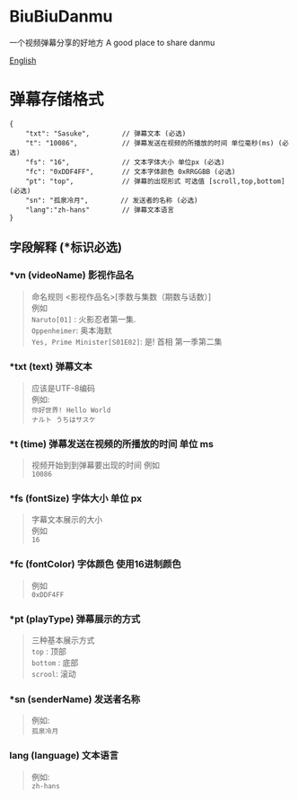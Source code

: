 # BiuBiuDanmu
一个视频弹幕分享的好地方 
A good place to share danmu

[English](./README_EN.md)
# 弹幕存储格式
```JS
{
    "txt": "Sasuke",        // 弹幕文本 (必选)
    "t": "10086",           // 弹幕发送在视频的所播放的时间 单位毫秒(ms) (必选)
    "fs": "16",             // 文本字体大小 单位px (必选)
    "fc": "0xDDF4FF",       // 文本字体颜色 0xRRGGBB (必选)
    "pt": "top",            // 弹幕的出现形式 可选值 [scroll,top,bottom] (必选)
    "sn": "孤泉冷月",        // 发送者的名称 (必选)
    "lang":"zh-hans"        // 弹幕文本语言 
}
```
## 字段解释 (*标识必选)
### *vn (videoName) 影视作品名
> 命名规则 <影视作品名>[季数与集数（期数与话数）]  
> 例如    
>   `Naruto[01]` : 火影忍者第一集.  
>   `Oppenheimer`: 奥本海默   
>   `Yes, Prime Minister[S01E02]`: 是! 首相 第一季第二集

### *txt (text) 弹幕文本
> 应该是UTF-8编码  
> 例如:   
> `你好世界! Hello World`  
> `ナルト うちはサスケ`


### *t (time) 弹幕发送在视频的所播放的时间 单位 ms 
> 视频开始到到弹幕要出现的时间
> 例如   
> `10086`

### *fs (fontSize) 字体大小 单位 px
> 字幕文本展示的大小   
> 例如   
> `16`

### *fc (fontColor) 字体颜色 使用16进制颜色 
> 例如    
> `0xDDF4FF`

### *pt (playType) 弹幕展示的方式
> 三种基本展示方式    
> `top` : 顶部   
> `bottom` : 底部   
> `scrool`: 滚动   

### *sn (senderName) 发送者名称
> 例如:  
> `孤泉冷月`

### lang (language) 文本语言
> 例如:   
> `zh-hans`

